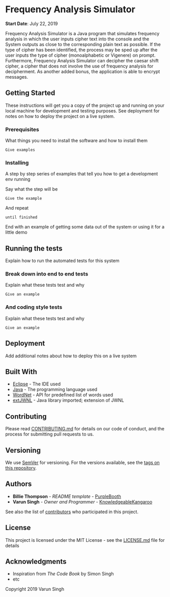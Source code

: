 # Frequency Analysis Simulator
**Start Date**: July 22, 2019

Frequency Analysis Simulator is a Java program that simulates frequency analysis in which the user inputs cipher text into the console and the System outputs as close to the corresponding plain text as possible. If the type of cipher has been identified, the process may be sped up after the user inputs the type of cipher (monoalphabetic or Vigenere) on prompt. Furthermore, Frequency Analysis Simulator can decipher the caesar shift cipher, a cipher that does not involve the use of frequency analysis for decipherment. As another added bonus, the application is able to encrypt messages.

## Getting Started

These instructions will get you a copy of the project up and running on your local machine for development and testing purposes. See deployment for notes on how to deploy the project on a live system.

### Prerequisites

What things you need to install the software and how to install them

```
Give examples
```

### Installing

A step by step series of examples that tell you how to get a development env running

Say what the step will be

```
Give the example
```

And repeat

```
until finished
```

End with an example of getting some data out of the system or using it for a little demo

## Running the tests

Explain how to run the automated tests for this system

### Break down into end to end tests

Explain what these tests test and why

```
Give an example
```

### And coding style tests

Explain what these tests test and why

```
Give an example
```

## Deployment

Add additional notes about how to deploy this on a live system

## Built With

* [Eclipse](https://www.eclipse.org/) - The IDE used
* [Java](https://www.java.com/en/) - The programming language used
* [WordNet](https://wordnet.princeton.edu/) - API for predefined list of words used
* [extJWNL](http://extjwnl.sourceforge.net/) - Java library imported; extension of JWNL

## Contributing

Please read [CONTRIBUTING.md](https://gist.github.com/PurpleBooth/b24679402957c63ec426) for details on our code of conduct, and the process for submitting pull requests to us.

## Versioning

We use [SemVer](http://semver.org/) for versioning. For the versions available, see the [tags on this repository](https://github.com/KnowledgeableKangaroo/Frequency-Analysis-Simulator/tags). 

## Authors

* **Billie Thompson** - *README template* - [PurpleBooth](https://github.com/PurpleBooth)
* **Varun Singh** - *Owner and Programmer* - [KnowledgeableKangaroo](https://github.com/KnowledgeableKangaroo)

See also the list of [contributors](https://github.com/KnowledgeableKangaroo/Frequency-Analysis-Simulator/contributors) who participated in this project.

## License

This project is licensed under the MIT License - see the [LICENSE.md](LICENSE.md) file for details

## Acknowledgments

* Inspiration from _The Code Book_ by Simon Singh
* etc

Copyright 2019 Varun Singh
